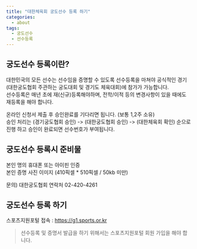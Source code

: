 ```yaml
---
title: "대한체육회 궁도선수 등록 하기"
categories:
  - about
tags:
  - 궁도선수
  - 선수등록
---
```


## 궁도선수 등록이란?

대한민국의 모든 선수는 선수임을 증명할 수 있도록 선수등록을 마쳐야 공식적인 경기(대한궁도협회 주관하는 궁도대회 및 경기도 체육대회)에 참가가 가능합니다.   
선수등록은 매년 초에 재(신규)등록해야하며, 전학/이적 등의 변경사항이 있을 때에도 재등록을 해야 합니다.      

온라인 신청서 제출 후 승인완료를 기다리면 됩니다. (보통 1,2주 소유)     
승인 처리는 (경기궁도협회 승인) -> (대한궁도협회 승인) -> (대한체육회 확인) 순으로 진행 하고 승인이 완료되면 선수번호가 부여됩니다.

## 궁도선수 등록시 준비물

본인 명의 휴대폰 또는 아이핀 인증     
본인 증명 사진 이미지 (410픽셀 * 510픽셀 / 50kb 미만)     

문의) 대한궁도협회 연락처 02-420-4261      

## 궁도선수 등록 하기

스포츠지원포털 접속 : <https://g1.sports.or.kr>

> 선수등록 및 증명서 발급을 하기 위해서는 스포츠지원포털 회원 가입을 해야 합니다.

